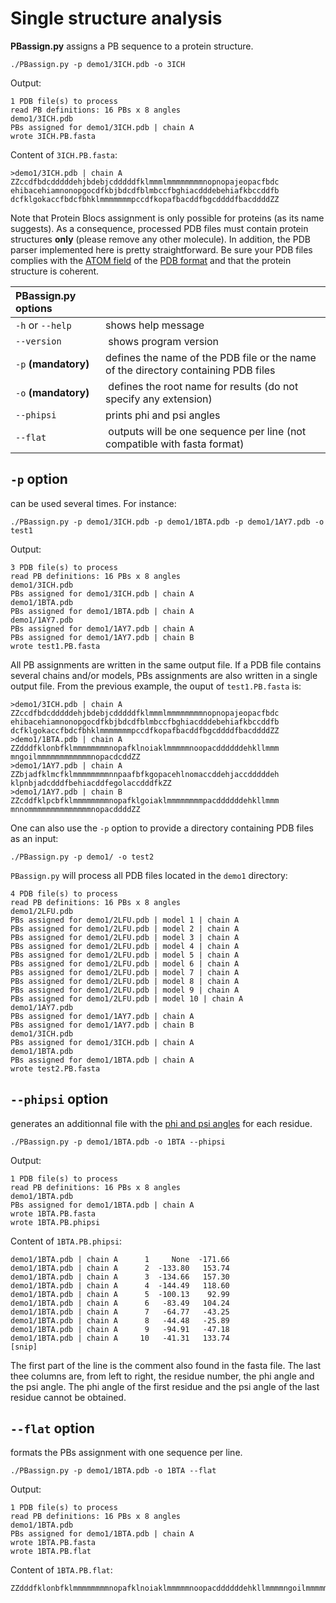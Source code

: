 # Single structure analysis

**PBassign.py** assigns a PB sequence to a protein structure.

    ./PBassign.py -p demo1/3ICH.pdb -o 3ICH

Output:

    1 PDB file(s) to process
    read PB definitions: 16 PBs x 8 angles
    demo1/3ICH.pdb
    PBs assigned for demo1/3ICH.pdb | chain A
    wrote 3ICH.PB.fasta

Content of `3ICH.PB.fasta`:

    >demo1/3ICH.pdb | chain A
    ZZccdfbdcdddddehjbdebjcdddddfklmmmlmmmmmmmmnopnopajeopacfbdc
    ehibacehiamnonopgocdfkbjbdcdfblmbccfbghiacdddebehiafkbccddfb
    dcfklgokaccfbdcfbhklmmmmmmmpccdfkopafbacddfbgcddddfbacddddZZ

Note that Protein Blocs assignment is only possible for proteins (as its name suggests). As a consequence, processed PDB files must contain protein structures **only** (please remove any other molecule). In addition, the PDB parser implemented here is pretty straightforward. Be sure your PDB files complies with the [ATOM field](http://www.wwpdb.org/documentation/format33/sect9.html#ATOM) of the [PDB format](http://www.wwpdb.org/documentation/format33/v3.3.html) and that the protein structure is coherent.


| PBassign.py options                                                                                        ||
|:---------------------|--------------------------------------------------------------------------------------|
| `-h` or `--help`     | shows help message                                                                   |
| `--version`          | shows program version                                                                |
| `-p` **(mandatory)** | defines the name of the PDB file or the name of the directory containing PDB files   |
| `-o` **(mandatory)** | defines the root name for results (do not specify any extension)                     |
| `--phipsi`           | prints phi and psi angles                                                            |
| `--flat`             | outputs will be one sequence per line (not compatible with fasta format)             |

## `-p` option
can be used several times. For instance:

    ./PBassign.py -p demo1/3ICH.pdb -p demo1/1BTA.pdb -p demo1/1AY7.pdb -o test1

Output:

    3 PDB file(s) to process
    read PB definitions: 16 PBs x 8 angles 
    demo1/3ICH.pdb
    PBs assigned for demo1/3ICH.pdb | chain A
    demo1/1BTA.pdb
    PBs assigned for demo1/1BTA.pdb | chain A
    demo1/1AY7.pdb
    PBs assigned for demo1/1AY7.pdb | chain A
    PBs assigned for demo1/1AY7.pdb | chain B
    wrote test1.PB.fasta

All PB assignments are written in the same output file. If a PDB file contains several chains and/or models, PBs assignments are also written in a single output file. From the previous example, the ouput of `test1.PB.fasta` is:

    >demo1/3ICH.pdb | chain A
    ZZccdfbdcdddddehjbdebjcdddddfklmmmlmmmmmmmmnopnopajeopacfbdc
    ehibacehiamnonopgocdfkbjbdcdfblmbccfbghiacdddebehiafkbccddfb
    dcfklgokaccfbdcfbhklmmmmmmmpccdfkopafbacddfbgcddddfbacddddZZ
    >demo1/1BTA.pdb | chain A
    ZZdddfklonbfklmmmmmmmmnopafklnoiaklmmmmmnoopacddddddehkllmmm
    mngoilmmmmmmmmmmmmnopacdcddZZ
    >demo1/1AY7.pdb | chain A
    ZZbjadfklmcfklmmmmmmmmnnpaafbfkgopacehlnomaccddehjaccdddddeh
    klpnbjadcdddfbehiacddfegolaccdddfkZZ
    >demo1/1AY7.pdb | chain B
    ZZcddfklpcbfklmmmmmmmmnopafklgoiaklmmmmmmmmpacddddddehkllmmm
    mnnommmmmmmmmmmmmmnopacddddZZ

One can also use the `-p` option to provide a directory containing PDB files as an input:

    ./PBassign.py -p demo1/ -o test2

`PBassign.py` will process all PDB files located in the `demo1` directory:

    4 PDB file(s) to process
    read PB definitions: 16 PBs x 8 angles 
    demo1/2LFU.pdb
    PBs assigned for demo1/2LFU.pdb | model 1 | chain A
    PBs assigned for demo1/2LFU.pdb | model 2 | chain A
    PBs assigned for demo1/2LFU.pdb | model 3 | chain A
    PBs assigned for demo1/2LFU.pdb | model 4 | chain A
    PBs assigned for demo1/2LFU.pdb | model 5 | chain A
    PBs assigned for demo1/2LFU.pdb | model 6 | chain A
    PBs assigned for demo1/2LFU.pdb | model 7 | chain A
    PBs assigned for demo1/2LFU.pdb | model 8 | chain A
    PBs assigned for demo1/2LFU.pdb | model 9 | chain A
    PBs assigned for demo1/2LFU.pdb | model 10 | chain A
    demo1/1AY7.pdb
    PBs assigned for demo1/1AY7.pdb | chain A
    PBs assigned for demo1/1AY7.pdb | chain B
    demo1/3ICH.pdb
    PBs assigned for demo1/3ICH.pdb | chain A
    demo1/1BTA.pdb
    PBs assigned for demo1/1BTA.pdb | chain A
    wrote test2.PB.fasta

## `--phipsi` option

generates an additionnal file with the [phi and psi angles](http://en.wikipedia.org/wiki/Dihedral_angle#Dihedral_angles_of_biological_molecules) for each residue.

    ./PBassign.py -p demo1/1BTA.pdb -o 1BTA --phipsi

Output:

    1 PDB file(s) to process
    read PB definitions: 16 PBs x 8 angles 
    demo1/1BTA.pdb
    PBs assigned for demo1/1BTA.pdb | chain A
    wrote 1BTA.PB.fasta
    wrote 1BTA.PB.phipsi

Content of `1BTA.PB.phipsi`:

    demo1/1BTA.pdb | chain A      1     None  -171.66 
    demo1/1BTA.pdb | chain A      2  -133.80   153.74 
    demo1/1BTA.pdb | chain A      3  -134.66   157.30 
    demo1/1BTA.pdb | chain A      4  -144.49   118.60 
    demo1/1BTA.pdb | chain A      5  -100.13    92.99 
    demo1/1BTA.pdb | chain A      6   -83.49   104.24 
    demo1/1BTA.pdb | chain A      7   -64.77   -43.25 
    demo1/1BTA.pdb | chain A      8   -44.48   -25.89 
    demo1/1BTA.pdb | chain A      9   -94.91   -47.18 
    demo1/1BTA.pdb | chain A     10   -41.31   133.74 
    [snip]

The first part of the line is the comment also found in the fasta file. The last thee columns are, from left to right, the residue number, the phi angle and the psi angle. The phi angle of the first residue and the psi angle of the last residue cannot be obtained.


## `--flat` option

formats the PBs assignment with one sequence per line. 

    ./PBassign.py -p demo1/1BTA.pdb -o 1BTA --flat

Output:

    1 PDB file(s) to process
    read PB definitions: 16 PBs x 8 angles 
    demo1/1BTA.pdb
    PBs assigned for demo1/1BTA.pdb | chain A
    wrote 1BTA.PB.fasta
    wrote 1BTA.PB.flat

Content of `1BTA.PB.flat`:

    ZZdddfklonbfklmmmmmmmmnopafklnoiaklmmmmmnoopacddddddehkllmmmmngoilmmmmmmmmmmmmnopacdcddZZ


